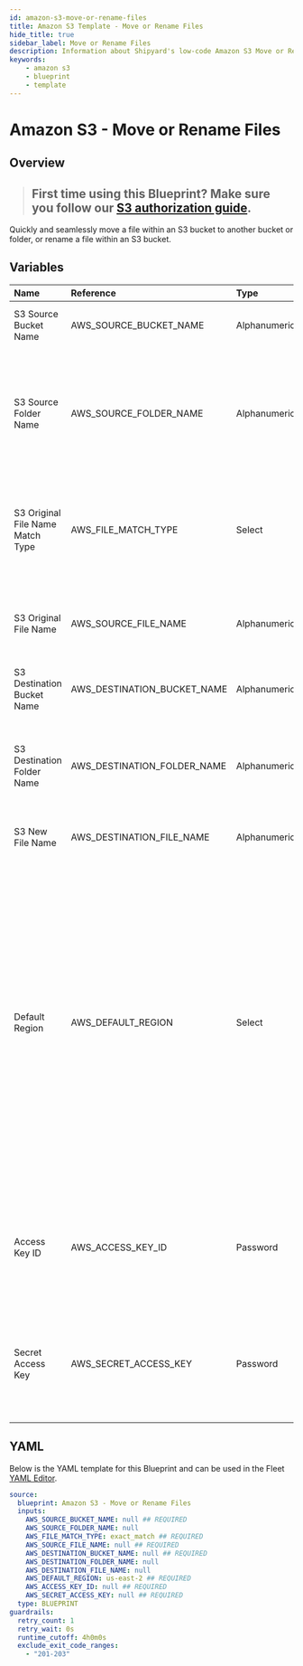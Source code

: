 ```yaml
---
id: amazon-s3-move-or-rename-files
title: Amazon S3 Template - Move or Rename Files
hide_title: true
sidebar_label: Move or Rename Files
description: Information about Shipyard's low-code Amazon S3 Move or Rename Files blueprint. Quickly and seamlessly move a file within an S3 bucket to another bucket or folder, or rename a file within an S3 bucket.
keywords:
    - amazon s3
    - blueprint
    - template
---
```


# Amazon S3 - Move or Rename Files

## Overview

> ## **First time using this Blueprint? Make sure you follow our [S3 authorization guide](https://www.shipyardapp.com/docs/blueprint-library/amazon-s3/amazon-s3-authorization/)**.

Quickly and seamlessly move a file within an S3 bucket to another bucket or folder, or rename a file within an S3 bucket.



## Variables

| Name | Reference | Type | Required | Default | Options | Description |
|:---|:---|:---|:---|:---|:---|:---|
| S3 Source Bucket Name | AWS_SOURCE_BUCKET_NAME | Alphanumeric | :white_check_mark: | - | - | Name of the S3 bucket where the file is located |
| S3 Source Folder Name | AWS_SOURCE_FOLDER_NAME | Alphanumeric | :heavy_minus_sign: | - | - | Name of the folder within the bucket where the source file is located. If left blank, the file will be scanned for in the root directory |
| S3 Original File Name Match Type | AWS_FILE_MATCH_TYPE | Select | :white_check_mark: | `exact_match` | Exact Match: `exact_match`<br></br><br></br>Regex Match: `regex_match` | Determines if the text in "S3 Original File Name" will look for one file with exact match, or multiple files using regex. |
| S3 Original File Name | AWS_SOURCE_FILE_NAME | Alphanumeric | :white_check_mark: | - | - | The name of the file desired to move. If regex match is selected, then it is the pattern to match files |
| S3 Destination Bucket Name | AWS_DESTINATION_BUCKET_NAME | Alphanumeric | :white_check_mark: | - | - | The name of the destination S3 Bucket |
| S3 Destination Folder Name | AWS_DESTINATION_FOLDER_NAME | Alphanumeric | :heavy_minus_sign: | - | - | The folder in S3 in which you would like to move the file. If left blank, the file will be moved to the root directory |
| S3 New File Name | AWS_DESTINATION_FILE_NAME | Alphanumeric | :heavy_minus_sign: | - | - | The name of the file once it is moved |
| Default Region | AWS_DEFAULT_REGION | Select | :white_check_mark: | `us-east-2` | `us-east-2`, `us-east-1`, `us-west-1`, `us-west-2`, `af-south-1`, `ap-east-1`, `ap-south-1`, `ap-northeast-3`, `ap-northeast-2`, `ap-northeast-1`, `ap-southeast-1`, `ap-southeast-2`, `ca-central-1`, `cn-north-1`, `cn-northwest-1`, `eu-central-1`, `eu-west-1`, `eu-west-2`, `eu-west-3`, `eu-south-1`, `eu-north-1`, `sa-east-1`, `me-south-1` | The AWS region for the S3 bucket and IAM user. |
| Access Key ID | AWS_ACCESS_KEY_ID | Password | :white_check_mark: | - | - | The access key ID for programmatic IAM user used to download the file. See Authorization documentation for more information. |
| Secret Access Key | AWS_SECRET_ACCESS_KEY | Password | :white_check_mark: | - | - | The secret access key for programmatic IAM user used to download the file. See Authorization documentation for more information. |


## YAML

Below is the YAML template for this Blueprint and can be used in the Fleet [YAML Editor](../../reference/fleets.md#yaml-editor).

```yaml
source:
  blueprint: Amazon S3 - Move or Rename Files
  inputs:
    AWS_SOURCE_BUCKET_NAME: null ## REQUIRED
    AWS_SOURCE_FOLDER_NAME: null 
    AWS_FILE_MATCH_TYPE: exact_match ## REQUIRED
    AWS_SOURCE_FILE_NAME: null ## REQUIRED
    AWS_DESTINATION_BUCKET_NAME: null ## REQUIRED
    AWS_DESTINATION_FOLDER_NAME: null 
    AWS_DESTINATION_FILE_NAME: null 
    AWS_DEFAULT_REGION: us-east-2 ## REQUIRED
    AWS_ACCESS_KEY_ID: null ## REQUIRED
    AWS_SECRET_ACCESS_KEY: null ## REQUIRED
  type: BLUEPRINT
guardrails:
  retry_count: 1
  retry_wait: 0s
  runtime_cutoff: 4h0m0s
  exclude_exit_code_ranges:
    - "201-203"
```
